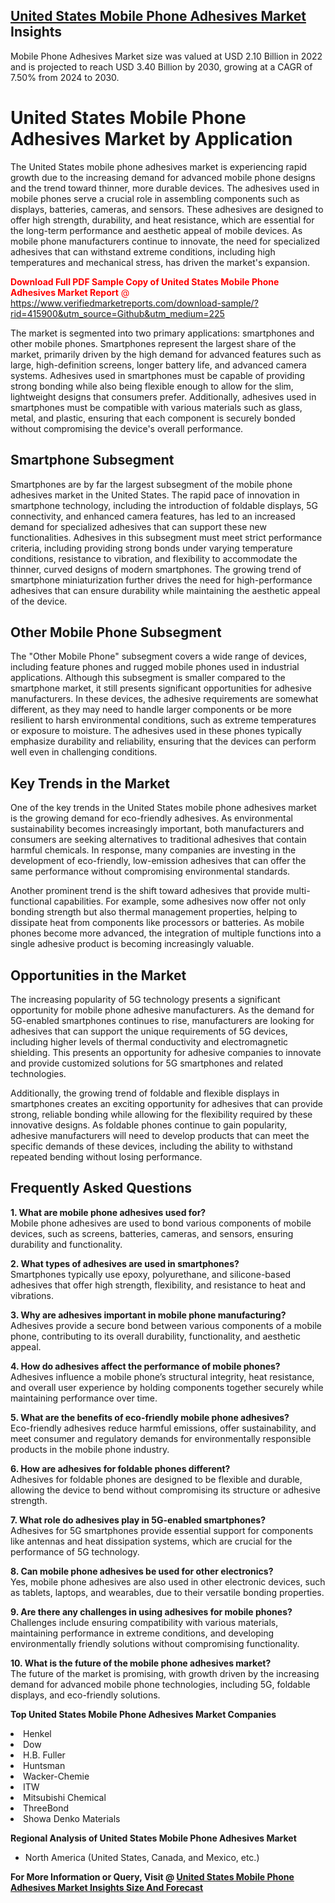 <h2><a href="https://www.verifiedmarketreports.com/download-sample/?rid=415900&amp;utm_source=Github&amp;utm_medium=225" target="_blank">United States Mobile Phone Adhesives Market</a> Insights</h2><p>Mobile Phone Adhesives Market size was valued at USD 2.10 Billion in 2022 and is projected to reach USD 3.40 Billion by 2030, growing at a CAGR of 7.50% from 2024 to 2030.</p><p> <h1>United States Mobile Phone Adhesives Market by Application</h1> <p>The United States mobile phone adhesives market is experiencing rapid growth due to the increasing demand for advanced mobile phone designs and the trend toward thinner, more durable devices. The adhesives used in mobile phones serve a crucial role in assembling components such as displays, batteries, cameras, and sensors. These adhesives are designed to offer high strength, durability, and heat resistance, which are essential for the long-term performance and aesthetic appeal of mobile devices. As mobile phone manufacturers continue to innovate, the need for specialized adhesives that can withstand extreme conditions, including high temperatures and mechanical stress, has driven the market's expansion.</p> <p><p><span class=""><span style="color: #ff0000;"><strong>Download Full PDF Sample Copy of United States Mobile Phone Adhesives Market Report</strong> @ </span><a href="https://www.verifiedmarketreports.com/download-sample/?rid=415900&amp;utm_source=Github&amp;utm_medium=225" target="_blank">https://www.verifiedmarketreports.com/download-sample/?rid=415900&amp;utm_source=Github&amp;utm_medium=225</a></span></p></p> <p>The market is segmented into two primary applications: smartphones and other mobile phones. Smartphones represent the largest share of the market, primarily driven by the high demand for advanced features such as large, high-definition screens, longer battery life, and advanced camera systems. Adhesives used in smartphones must be capable of providing strong bonding while also being flexible enough to allow for the slim, lightweight designs that consumers prefer. Additionally, adhesives used in smartphones must be compatible with various materials such as glass, metal, and plastic, ensuring that each component is securely bonded without compromising the device's overall performance.</p> <h2>Smartphone Subsegment</h2> <p>Smartphones are by far the largest subsegment of the mobile phone adhesives market in the United States. The rapid pace of innovation in smartphone technology, including the introduction of foldable displays, 5G connectivity, and enhanced camera features, has led to an increased demand for specialized adhesives that can support these new functionalities. Adhesives in this subsegment must meet strict performance criteria, including providing strong bonds under varying temperature conditions, resistance to vibration, and flexibility to accommodate the thinner, curved designs of modern smartphones. The growing trend of smartphone miniaturization further drives the need for high-performance adhesives that can ensure durability while maintaining the aesthetic appeal of the device.</p> <h2>Other Mobile Phone Subsegment</h2> <p>The "Other Mobile Phone" subsegment covers a wide range of devices, including feature phones and rugged mobile phones used in industrial applications. Although this subsegment is smaller compared to the smartphone market, it still presents significant opportunities for adhesive manufacturers. In these devices, the adhesive requirements are somewhat different, as they may need to handle larger components or be more resilient to harsh environmental conditions, such as extreme temperatures or exposure to moisture. The adhesives used in these phones typically emphasize durability and reliability, ensuring that the devices can perform well even in challenging conditions.</p> <h2>Key Trends in the Market</h2> <p>One of the key trends in the United States mobile phone adhesives market is the growing demand for eco-friendly adhesives. As environmental sustainability becomes increasingly important, both manufacturers and consumers are seeking alternatives to traditional adhesives that contain harmful chemicals. In response, many companies are investing in the development of eco-friendly, low-emission adhesives that can offer the same performance without compromising environmental standards.</p> <p>Another prominent trend is the shift toward adhesives that provide multi-functional capabilities. For example, some adhesives now offer not only bonding strength but also thermal management properties, helping to dissipate heat from components like processors or batteries. As mobile phones become more advanced, the integration of multiple functions into a single adhesive product is becoming increasingly valuable.</p> <h2>Opportunities in the Market</h2> <p>The increasing popularity of 5G technology presents a significant opportunity for mobile phone adhesive manufacturers. As the demand for 5G-enabled smartphones continues to rise, manufacturers are looking for adhesives that can support the unique requirements of 5G devices, including higher levels of thermal conductivity and electromagnetic shielding. This presents an opportunity for adhesive companies to innovate and provide customized solutions for 5G smartphones and related technologies.</p> <p>Additionally, the growing trend of foldable and flexible displays in smartphones creates an exciting opportunity for adhesives that can provide strong, reliable bonding while allowing for the flexibility required by these innovative designs. As foldable phones continue to gain popularity, adhesive manufacturers will need to develop products that can meet the specific demands of these devices, including the ability to withstand repeated bending without losing performance.</p> <h2>Frequently Asked Questions</h2> <p><b>1. What are mobile phone adhesives used for?</b><br>Mobile phone adhesives are used to bond various components of mobile devices, such as screens, batteries, cameras, and sensors, ensuring durability and functionality.</p> <p><b>2. What types of adhesives are used in smartphones?</b><br>Smartphones typically use epoxy, polyurethane, and silicone-based adhesives that offer high strength, flexibility, and resistance to heat and vibrations.</p> <p><b>3. Why are adhesives important in mobile phone manufacturing?</b><br>Adhesives provide a secure bond between various components of a mobile phone, contributing to its overall durability, functionality, and aesthetic appeal.</p> <p><b>4. How do adhesives affect the performance of mobile phones?</b><br>Adhesives influence a mobile phone’s structural integrity, heat resistance, and overall user experience by holding components together securely while maintaining performance over time.</p> <p><b>5. What are the benefits of eco-friendly mobile phone adhesives?</b><br>Eco-friendly adhesives reduce harmful emissions, offer sustainability, and meet consumer and regulatory demands for environmentally responsible products in the mobile phone industry.</p> <p><b>6. How are adhesives for foldable phones different?</b><br>Adhesives for foldable phones are designed to be flexible and durable, allowing the device to bend without compromising its structure or adhesive strength.</p> <p><b>7. What role do adhesives play in 5G-enabled smartphones?</b><br>Adhesives for 5G smartphones provide essential support for components like antennas and heat dissipation systems, which are crucial for the performance of 5G technology.</p> <p><b>8. Can mobile phone adhesives be used for other electronics?</b><br>Yes, mobile phone adhesives are also used in other electronic devices, such as tablets, laptops, and wearables, due to their versatile bonding properties.</p> <p><b>9. Are there any challenges in using adhesives for mobile phones?</b><br>Challenges include ensuring compatibility with various materials, maintaining performance in extreme conditions, and developing environmentally friendly solutions without compromising functionality.</p> <p><b>10. What is the future of the mobile phone adhesives market?</b><br>The future of the market is promising, with growth driven by the increasing demand for advanced mobile phone technologies, including 5G, foldable displays, and eco-friendly solutions.</p> </p><p><strong>Top United States Mobile Phone Adhesives Market Companies</strong></p><div data-test-id=""><p><li>Henkel</li><li> Dow</li><li> H.B. Fuller</li><li> Huntsman</li><li> Wacker-Chemie</li><li> ITW</li><li> Mitsubishi Chemical</li><li> ThreeBond</li><li> Showa Denko Materials</li></p><div><strong>Regional Analysis of&nbsp;United States Mobile Phone Adhesives Market</strong></div><ul><li dir="ltr"><p dir="ltr">North America&nbsp;(United States, Canada, and Mexico, etc.)</p></li></ul><p><strong>For More Information or Query, Visit @&nbsp;</strong><strong><a href="https://www.verifiedmarketreports.com/product/mobile-phone-adhesives-market/?utm_source=Github&amp;utm_medium=225" target="_blank">United States Mobile Phone Adhesives Market Insights Size And Forecast</a></strong></p></div>
